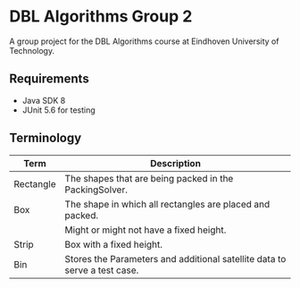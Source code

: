 # DBL Algorithms Group 2

A group project for the DBL Algorithms course at Eindhoven University of Technology.

## Requirements
- Java SDK 8
- JUnit 5.6 for testing

## Terminology
| Term  |  Description |
|---|---|
| Rectangle |  The shapes that are being packed in the PackingSolver. |
| Box | The shape in which all rectangles are placed and packed. 
| | Might or might not have a fixed height. |
| Strip | Box with a fixed height. |
| Bin  | Stores the Parameters and additional satellite data to serve a test case. |
